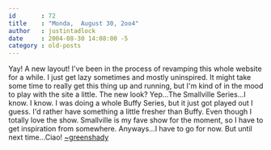 ```yaml
---
id       : 72
title    : "Monda,  August 30, 2oo4"
author   : justintadlock
date     : 2004-08-30 14:08:00 -5
category : old-posts
---
```


Yay! A new layout! I've been in the process of revamping this whole website for a while.  I just get lazy sometimes and mostly uninspired.  It might take some time to really get this thing up and running, but I'm kind of in the mood to play with the site a little.  The new look?  Yep...The Smallville Series...I know. I know. I was doing a whole Buffy Series, but it just got played out I guess.  I'd rather have something a little fresher than Buffy.  Even though I totally love the show.  Smallville is my fave show for the moment, so I have to get inspiration from somewhere.  Anyways...I have to go for now.  But until next time...Ciao!  <a href="mailto:webmaster@dark-autumn.com"> ~greenshady</a>

